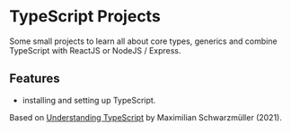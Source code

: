 # TypeScript Projects

Some small projects to learn all about core types, generics and combine TypeScript with ReactJS or NodeJS / Express.

## Features

- installing and setting up TypeScript.

Based on [Understanding TypeScript](https://www.udemy.com/course/understanding-typescript/) by Maximilian Schwarzmüller (2021).
